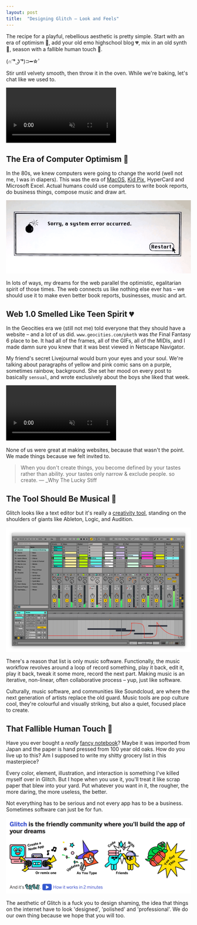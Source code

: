 ```yaml
---
layout: post
title:  "Designing Glitch – Look and Feels"
---
```


The recipe for a playful, rebellious aesthetic is pretty simple. Start with an era of optimism 🌌, add your old emo highschool blog 💔, mix in an old synth 🎹, season with a fallible human touch 💅.

(∩ ͡° ͜ʖ ͡°)⊃━☆ﾟ 

Stir until velvety smooth, then throw it in the oven. While we're baking, let's chat like we used to.


<p>
	<video autoplay loop muted playsinline class="no-shadow">
		<source src="/images/2017/tumblr-cat.mp4">
	</video>
</p>


## The Era of Computer Optimism 🌌

In the 80s, we knew computers were going to change the world (well not me, I was in diapers). This was the era of [MacOS](http://www.folklore.org), [Kid Pix](http://pketh.org/kid-pix), HyperCard and Microsoft Excel. Actual humans could use computers to write book reports, do business things, compose music and draw art.

<img src="/images/2017/mac-system-error.png" class="">

In lots of ways, my dreams for the web parallel the optimistic, egalitarian spirit of those times. The web connects us like nothing else ever has – we should use it to make even better book reports, businesses, music and art.

## Web 1.0 Smelled Like Teen Spirit 💔

In the Geocities era we (still not me) told everyone that they should have a website – and a lot of us did. `www.geocities.com/pketh` was _the_ Final Fantasy 6 place to be. It had all of the frames, all of the GIFs, all of the MIDIs, and I made damn sure you knew that it was best viewed in Netscape Navigator.

My friend's secret Livejournal would burn your eyes and your soul. We're talking about paragraphs of yellow and pink comic sans on a purple, sometimes rainbow, background. She set her mood on every post to basically `sensual`, and wrote exclusively about the boys she liked that week.

<p>
	<video autoplay loop muted playsinline class="large">
		<source src="/images/2017/ecco-glitch.mp4">
	</video>
</p>

None of us were great at making websites, because that wasn't the point. We made things because we felt invited to.

> When you don't create things, you become defined by your tastes rather than ability. your tastes only narrow & exclude people. so create. ― _Why The Lucky Stiff

## The Tool Should Be Musical 🎹

Glitch looks like a text editor but it's really a [creativity tool](https://medium.com/@howietl/machines-for-creative-enablement-not-human-replacement-da40f875a976), standing on the shoulders of giants like Ableton, Logic, and Audition.

<img src="/images/2017/live-session.png" class="large no-shadow">

There's a reason that list is only music software. Functionally, the music workflow revolves around a loop of record something, play it back, edit it, play it back, tweak it some more, record the next part. Making music is an iterative, non-linear, often collaborative process – yup, just like software.

Culturally, music software, and communities like Soundcloud, are where the next generation of artists replace the old guard. Music tools are pop culture cool, they're colourful and visually striking, but also a quiet, focused place to create.

## That Fallible Human Touch 💅

Have you ever bought a _really_ [fancy notebook](https://soundcloud.com/good-goods/)? Maybe it was imported from Japan and the paper is hand pressed from 100 year old oaks. How do you live up to this? Am I supposed to write my shitty grocery list in this masterpiece?

Every color, element, illustration, and interaction is something I've killed myself over in Glitch. But I hope when you use it, you'll treat it like scrap paper that blew into your yard. Put whatever you want in it, the rougher, the more daring, the more useless, the better. 

Not everything has to be serious and not every app has to be a business. Sometimes software can just be for fun.

<a href="https://glitch.com"><img src="/images/2017/what-is-glitch.png" class="large"></a>

The aesthetic of Glitch is a fuck you to design shaming, the idea that things on the internet have to look 'designed', 'polished' and 'professional'. We do our own thing because we hope that you will too.

